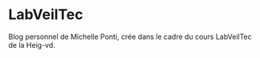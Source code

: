 # LabVeilTec

Blog personnel de Michelle Ponti, crée dans le cadre du cours LabVeilTec de la Heig-vd.
